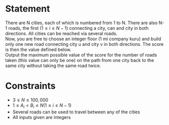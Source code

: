 # Statement
There are N cities, each of which is numbered from 1 to N. There are also N-1 roads, the first ($1 \le i \le N-1$) connecting a city, can and city in both directions. All cities can be reached via several roads. \
Now, you are free to choose an integer floor (1 mi company kuru) and build only one new road connecting city u and city v in both directions. The score is then the value defined below. \
Output the maximum possible value of the score for the number of roads taken (this value can only be one) on the path from one city back to the same city without taking the same road twice.

# Constraints
- $3 \le N \le 100,000$
- $1 \le A_i < B_i \le N (1 \le i \le N - 1)$
- Several roads can be used to travel between any of the cities
- All inputs given are integers